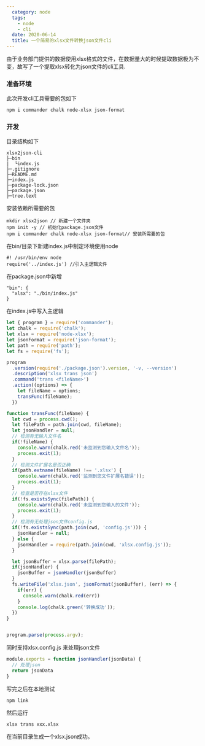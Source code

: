 ```yaml
---
  category: node
  tags:
    - node
    - cli
  date: 2020-06-14
  title: 一个简易的xlsx文件转换json文件cli
---
```


由于业务部门提供的数据使用xlsx格式的文件，在数据量大的时候提取数据极为不变，故写了一个提取xlsx转化为json文件的cli工具.
<!-- more -->

### 准备环境

此次开发cli工具需要的包如下

```bash
npm i commander chalk node-xlsx json-format
```

### 开发

目录结构如下

```
xlsx2json-cli
├─bin
|  └index.js
├─.gitignore
├─README.md
├─index.js
├─package-lock.json
├─package.json
├─tree.text
```

 安装依赖所需要的包

```shell
mkdir xlsx2json // 新建一个文件夹
npm init -y // 初始化package.json文件
npm i commander chalk node-xlsx json-format// 安装所需要的包
```

在bin/目录下新建index.js中制定环境使用node

```shell
#! /usr/bin/env node
require('../index.js') //引入主逻辑文件
```

在package.json中新增

```shell
"bin": {
  "xlsx": "./bin/index.js" 
}
```

在index.js中写入主逻辑

```js
let { program } = require('commander');
let chalk = require('chalk');
let xlsx = require('node-xlsx');
let jsonFormat = require('json-format');
let path = require('path');
let fs = require('fs');

program
  .version(require('./package.json').version, '-v, --version')
  .description('xlsx trans json')
  .command('trans <fileName>')
  .action((options) => {
    let fileName = options;
    transFunc(fileName);
  })

function transFunc(fileName) {
  let cwd = process.cwd();
  let filePath = path.join(cwd, fileName);
  let jsonHandler = null;
  // 检测有无输入文件名
  if(!fileName) {
    console.warn(chalk.red('未监测到您输入文件名'));
    process.exit(1);
  }
  // 检测文件扩展名是否正确
  if(path.extname(fileName) !== '.xlsx') {
    console.warn(chalk.red('监测到您文件扩展名错误'));
    process.exit(1);
  }
  // 检查是否存在xlsx文件
  if(!fs.existsSync(filePath)) {
    console.warn(chalk.red('未监测到您输入的文件'));
    process.exit(1);
  }
  // 检测有无处理json文件config.js
  if(!fs.existsSync(path.join(cwd, 'config.js'))) {
    jsonHandler = null;
  } else {
    jsonHandler = require(path.join(cwd, 'xlsx.config.js'));
  }

  let jsonBuffer = xlsx.parse(filePath);
  if(jsonHandler) {
    jsonBuffer = jsonHandler(jsonBuffer)
  }
  fs.writeFile('xlsx.json', jsonFormat(jsonBuffer), (err) => {
    if(err) {
      console.warn(chalk.red(err))
    }
    console.log(chalk.green('转换成功'));
  })
}


program.parse(process.argv);

```

同时支持xlsx.config.js 来处理json文件

```js
module.exports = function jsonHandler(jsonData) {
  // 处理json
  return jsonData
}

```

写完之后在本地测试

```shell
npm link
```

然后运行

```shell
xlsx trans xxx.xlsx
```

在当前目录生成一个xlsx.json成功。

